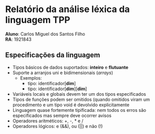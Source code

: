 # Relatório da análise léxica da linguagem TPP

**Aluno**: Carlos Miguel dos Santos Filho \
**RA**: 1921843

## Especificações da linguagem
- Tipos básicos de dados suportados: **inteiro** e **flutuante**
- Suporte a arranjos uni e bidimensionais (_arrays_)
  - Exemplos:
    - tipo: identificador[**dim**]
    - tipo: identificador[**dim**][**dim**]
- Variáveis locais e globais devem ter um dos tipos especificados
- Tipos de funções podem ser omitidos (quando omitidos viram um procedimento e um tipo void é devolvido explicitamente
- Linguagem quase fortemente tipificada: nem todos os erros são especificados mas sempre deve ocorrer avisos
- Operadores aritméticos: +, -, * e /
- Operadores lógicos: e (&&), ou (||) e não (!)
